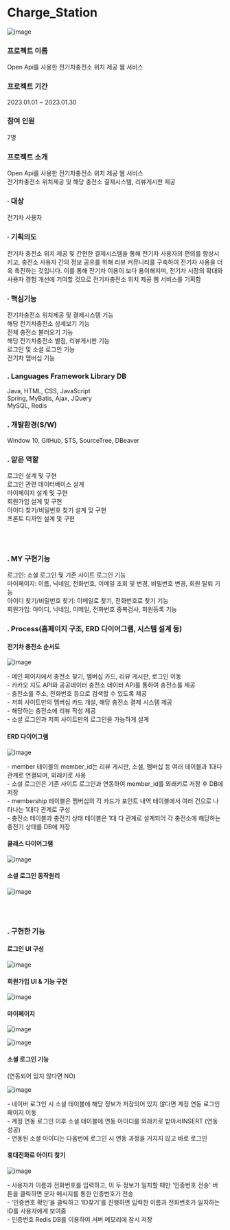 # Charge_Station



![image](https://github.com/parkhyeong/Charge_Station/assets/106435638/94339f2a-722b-48a1-ba68-e4a7c1e0b4c5)
<h3>프로젝트 이름</h3>
Open Api를 사용한 전기차충전소 위치 제공 웹 서비스

<h3>프로젝트 기간</h3>
2023.01.01 ~ 2023.01.30
<h3>참여 인원</h3>
7명
<h3>프로젝트 소개</h3>
<P>
Open Api를 사용한 전기차충전소 위치 제공 웹 서비스<br>
전기차충전소 위치제공 및 해당 충전소 결제시스템, 리뷰게시판 제공
</P>

<h3>∙ 대상</h3>
<P>전기차 사용자</p>

<h3>∙ 기획의도</h3>
<p>전기차 충전소 위치 제공 및 간편한 결제시스템을 통해 전기차 사용자의 편의를 향상시키고, 충전소 사용자 간의 정보 공유를 위해 리뷰 커뮤니티를 구축하여 전기차 사용을 더욱 촉진하는 것입니다. 이를 통해 전기차 이용이 보다 용이해지며, 전기차 시장의 확대와 사용자 경험 개선에 기여할 것으로 전기차충전소 위치 제공 웹 서비스를 기획함</p>

<h3>∙ 핵심기능</h3>
<P>
전기차충전소 위치제공 및 결제시스템 기능<br>
해당 전기차충전소 상세보기 기능<br>
전체 충전소 불러오기 기능<br>
해당 전기차충전소 별점, 리뷰게시판 기능<br>
로그인 및 소셜 로그인 기능<br>
전기차 멤버십 기능<br>
</P>

<h3>. Languages Framework Library DB</h3>
<p>Java, HTML, CSS, JavaScript<br>
Spring, MyBatis, Ajax, JQuery<br>
MySQL, Redis
</p>

<h3>. 개발환경(S/W)</h3>
<p>Window 10, GitHub, STS, SourceTree, DBeaver</p>


<h3>. 맡은 역할</h3>
<p>
로그인 설계 및 구현<br>
로그인 관련 데이터베이스 설계<br>
마이페이지 설계 및 구현<br>
회원가입 설계 및 구현<br>
아이디 찾기/비밀번호 찾기 설계 및 구현<br>
프론트 디자인 설계 및 구현
</p>

<br><br>

<h3>. MY 구현기능</h3>
<p>
로그인: 소셜 로그인 및 기존 사이트 로그인 기능<br>
마이페이지: 이름, 닉네임, 전화번호, 이메일 조회 및 변경, 비밀번호 변경, 회원 탈퇴 기능<br>
아이디 찾기/비밀번호 찾기: 이메일로 찾기, 전화번호로 찾기 기능<br>
회원가입: 아이디, 닉네임, 이메일, 전화번호 중복검사, 회원등록 기능<br>
</p>


<h3>. Process(홈페이지 구조, ERD 다이어그램, 시스템 설계 등)</h3>
<h4>전기차 충전소 순서도</h4>

![image](https://github.com/parkhyeong/Charge_Station/assets/106435638/4a5230fc-d195-4adc-a3ce-179d1f495876)

<p>
- 메인 페이지에서 충전소 찾기, 멤버십 카드, 리뷰 게시판, 로그인 이동<br>
- 카카오 지도 API와 공공데이터 충전소 데이터 API를 통하여 충전소를 제공<br>
- 충전소를 주소, 전화번호 등으로 검색할 수 있도록 제공<br>
- 저희 사이트만의 멤버십 카드 개설, 해당 충전소 결제 시스템 제공<br>
- 해당하는 충전소에 리뷰 작성 제공<br>
- 소셜 로그인과 저희 사이트만의 로그인을 가능하게 설계<br>
</p>

<h4>ERD 다이어그램</h4>

![image](https://github.com/parkhyeong/Charge_Station/assets/106435638/0cefd338-5371-41ed-9b98-459bff31908e)

<p>
- member 테이블의 member_id는 리뷰 게시판, 소셜, 멤버십 등 여러 테이블과 1대다 관계로 연결되며, 외래키로 사용<br>
- 소셜 로그인은 기존 사이트 로그인과 연동하여 member_id를 외래키로 저장 후 DB에 저장<br>
- membership 테이블은 멤버십의 각 카드가 포인트 내역 테이블에서 여러 건으로 나타나는 1대다 관계로 구성<br>
- 충전소 테이블과 충전기 상태 테이블은 1대 다 관계로 설계되어 각 충전소에 해당하는 충전기 상태를 DB에 저장<br>
</p>

<h4>클래스 다이어그램</h4>

![image](https://github.com/parkhyeong/Charge_Station/assets/106435638/df61b3ff-2742-497d-a93f-11b5281a5346)


<h4>소셜 로그인 동작원리</h4>

![image](https://github.com/parkhyeong/Charge_Station/assets/106435638/c9c7b877-9bef-45bd-854a-bc75f98a1881)

<br><br>
<h3>. 구현한 기능</h3>

<h4>로그인 UI 구성</h4>

![image](https://github.com/parkhyeong/Charge_Station/assets/106435638/c5a39426-8e77-4ecf-a572-b47bd2d5d6c7)


<h4>회원가입 UI & 기능 구현</h4>

![image](https://github.com/parkhyeong/Charge_Station/assets/106435638/47db7178-4ef1-4bf3-b093-c0b7969bbeea)

<h4> 마이페이지 </h4>

![image](https://github.com/parkhyeong/Charge_Station/assets/106435638/a25d3fef-58bf-463c-aa65-31728e771fa6)

![image](https://github.com/parkhyeong/Charge_Station/assets/106435638/8d5c37cc-b335-4b91-9c3d-75c2492389fe)


<h4>소셜 로그인 기능</h4> 
<p>(연동되어 있지 않다면 NO)</p>

![image](https://github.com/parkhyeong/Charge_Station/assets/106435638/6fcd64a3-fd47-414f-ad5a-55fe35c564c6)

<p>
- 네이버 로그인 시 소셜 테이블에 해당 정보가 저장되어 있지 않다면 계정 연동 로그인 페이지 이동<br>
- 계정 연동 로그인 이후 소셜 테이블에 연동 아이디를 외래키로 받아서INSERT (연동 성공)<br>
- 연동된 소셜 아이디는 다음번에 로그인 시 연동 과정을 거치지 않고 바로 로그인<br>
</p>


<h4>휴대전화로 아이디 찾기</h4>

![image](https://github.com/parkhyeong/Charge_Station/assets/106435638/86f10e33-6887-4fb1-bc08-1b92b3bf9d87)

<p>
- 사용자가 이름과 전화번호를 입력하고, 이 두 정보가 일치할 때만 '인증번호 전송' 버튼을 클릭하면 문자 메시지를 통한 인증번호가 전송<br>
- ‘인증번호 확인’을 클릭하고 ‘ID찾기’를 진행하면 입력한 이름과 전화번호가 일치하는 ID를 사용자에게 보여줌<br>
- 인증번호 Redis DB를 이용하여 서버 메모리에 잠시 저장<br>
</p>

